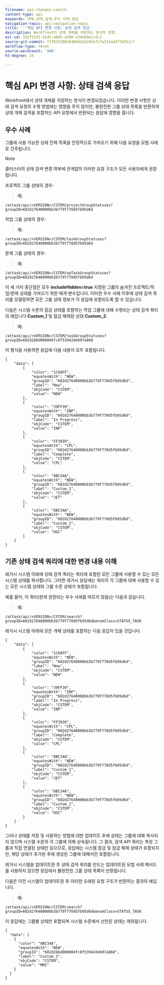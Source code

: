 ```yaml
---
filename: api-changes-search
content-type: api
keywords: 개체,상태,검색,우수 사례,응답
navigation-topic: api-navigation-topic
title: '''핵심 API 변경 사항: 상태 검색 응답'
description: Workfront이 상태 개체를 저장하는 방식의 변경.
exl-id: 322f1525-d1d5-4845-a590-e34eb94ccdc2
source-git-commit: f2f825280204b56d2dc85efc7a315a4377e551c7
workflow-type: tm+mt
source-wordcount: '446'
ht-degree: 1%

---
```


# 핵심 API 변경 사항: 상태 검색 응답

Workfront에서 상태 개체를 저장하는 방식이 변경되었습니다. 이러한 변경 사항은 상태 검색 요청의 수행 방법에는 영향을 주지 않지만, 불완전한 그룹 상태 목록을 반환하여 상태 개체 검색을 포함하는 API 요청에서 반환되는 응답에 영향을 줍니다.

## 우수 사례

그룹에 사용 가능한 상태 전체 목록을 안정적으로 가져오기 위해 다음 요청을 모범 사례로 간주됩니다.

>[!NOTE]
>
>클러스터의 상태 검색 변경 여부에 관계없이 이러한 요청 구조가 모든 사용자에게 권장됩니다.

프로젝트 그룹 상태의 경우:

>**예:**

```
/attask/api/<VERSION>/CSTEM/projectGroupStatuses?groupID=602d27640000bb3b779f770d5fb95d6d
```

작업 그룹 상태의 경우:

>**예:**

```
/attask/api/<VERSION>/CSTEM/taskGroupStatuses?groupID=602d27640000bb3b779f770d5fb95d6d
```

문제 그룹 상태의 경우:

>**예:**

```
/attask/api/<VERSION>/CSTEM/opTaskGroupStatuses?groupID=602d27640000bb3b779f770d5fb95d6d
```

이 세 가지 종단점은 모두 **includeHidden=true** 지정된 그룹의 숨겨진 프로젝트/작업/문제 상태를 가져오기 위한 매개 변수입니다. 이러한 우수 사례 이후에 상태 검색 쿼리를 모델링하면 모든 그룹 상태 정보가 각 응답에 포함되도록 할 수 있습니다.

다음은 시스템 수준의 잠금 상태를 포함하는 작업 그룹에 대해 수행되는 상태 검색 쿼리의 예입니다 **Custom_1** 및 잠금 해제된 상태 **Custom_2**:

>**예:**

```
/attask/api/<VERSION>/CSTEM/taskGroupStatuses?groupID=602d286d000004fc8f53942de697a868
```

이 형식을 사용하면 응답에 다음 내용이 모두 포함됩니다.

```
{
    "data": [
        {
            "color": "1C68FF",
            "equatesWith": "NEW",
            "groupID": "602d27640000bb3b779f770d5fb95d6d",
            "label": "New",
            "objCode": "CSTEM",
            "value": "NEW"
        },
        {
            "color": "39FF39",
            "equatesWith": "INP",
            "groupID": "602d27640000bb3b779f770d5fb95d6d",
            "label": "In Progress",
            "objCode": "CSTEM",
            "value": "INP"
        },
        {
            "color": "FF3939",
            "equatesWith": "CPL",
            "groupID": "602d27640000bb3b779f770d5fb95d6d",
            "label": "Complete",
            "objCode": "CSTEM",
            "value": "CPL"
        },
        {
            "color": "8BC34A",
            "equatesWith": "NEW",
            "groupID": "602d27640000bb3b779f770d5fb95d6d",
            "label": "Custom_1",
            "objCode": "CSTEM",
            "value": "JET"
        },
        {
            "color": "8BC34A",
            "equatesWith": "NEW",
            "groupID": "602d27640000bb3b779f770d5fb95d6d",
            "label": "Custom_2",
            "objCode": "CSTEM",
            "value": "OGC"
        }
    ]
}
```

## 기존 상태 검색 쿼리에 대한 변경 내용 이해

레거시 시스템 아래에 상태 검색 쿼리는 쿼리에 포함된 모든 그룹에 사용할 수 있는 모든 시스템 상태를 복사합니다. 그러면 레거시 응답에는 쿼리의 각 그룹에 대해 사용할 수 있는 모든 시스템 상태와 그룹 수준 상태가 포함됩니다.

예를 들어, 이 쿼리(현재 권장되는 우수 사례를 따르지 않음)는 다음과 같습니다.

>**예:**

```
/attask/api/<VERSION>/CSTEM/search?groupID=602d27640000bb3b779f770d5fb95d6d&enumClass=STATUS_TASK
```

레거시 시스템 아래에 모든 개체 상태를 포함하는 다음 응답이 있을 것입니다.

```
{
    "data": [
        {
            "color": "1C68FF",
            "equatesWith": "NEW",
            "groupID": "602d27640000bb3b779f770d5fb95d6d",
            "label": "New",
            "objCode": "CSTEM",
            "value": "NEW"
        },
        {
            "color": "39FF39",
            "equatesWith": "INP",
            "groupID": "602d27640000bb3b779f770d5fb95d6d",
            "label": "In Progress",
            "objCode": "CSTEM",
            "value": "INP"
        },
        {
            "color": "FF3939",
            "equatesWith": "CPL",
            "groupID": "602d27640000bb3b779f770d5fb95d6d",
            "label": "Complete",
            "objCode": "CSTEM",
            "value": "CPL"
        },
        {
            "color": "8BC34A",
            "equatesWith": "NEW",
            "groupID": "602d27640000bb3b779f770d5fb95d6d",
            "label": "Custom_1",
            "objCode": "CSTEM",
            "value": "JET"
        },
        {
            "color": "8BC34A",
            "equatesWith": "NEW",
            "groupID": "602d27640000bb3b779f770d5fb95d6d",
            "label": "Custom_2",
            "objCode": "CSTEM",
            "value": "OGC"
        }
    ]
}
```

그러나 상태를 저장 및 사용하는 방법에 대한 업데이트 후에 상태는 그룹에 대해 복사되지 않으며 시스템 수준의 각 그룹에 의해 상속됩니다. 그 결과, 검색 API 쿼리는 특정 그룹과 직접 연결된 상태만 읽으므로, 응답에는 시스템 잠금 및 잠금 해제 상태가 포함되지만, 해당 상태가 추가된 후에 생성된 그룹에 대해서만 포함됩니다.

레거시 시스템을 업데이트한 후 상태 검색 쿼리를 만드는 업데이트된 모범 사례 메서드를 사용하지 않으면 응답에서 불완전한 그룹 상태 목록이 반환됩니다.

다음은 이전 시스템이 업데이트된 후 이러한 오래된 요청 구조가 반환하는 결과의 예입니다.

>**예:**

```
/attask/api/<VERSION>/CSTEM/search?groupID=602d27640000bb3b779f770d5fb95d6d&enumClass=STATUS_TASK
```

이 응답에는 그룹별 상태만 포함되며 시스템 수준에서 선언된 상태는 제외됩니다.

```
{
  "data": [
    {
      "color": "8BC34A",
      "equatesWith": "NEW",
      "groupID": "602d286d000004fc8f53942de697a868",
      "label": "Custom_2",
      "objCode": "CSTEM",
      "value": "MMI"
    }
  ]
}
```
